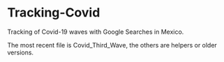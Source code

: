 # Tracking-Covid
Tracking of Covid-19 waves with Google Searches in Mexico.

The most recent file is Covid_Third_Wave, the others are helpers or older versions.
